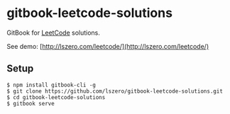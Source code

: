 # gitbook-leetcode-solutions
GitBook for [LeetCode](https://leetcode.com/problemset/all/) solutions.

See demo: [http://lszero.com/leetcode/](http://lszero.com/leetcode/)

## Setup

```shell
$ npm install gitbook-cli -g
$ git clone https://github.com/lszero/gitbook-leetcode-solutions.git
$ cd gitbook-leetcode-solutions
$ gitbook serve
```



